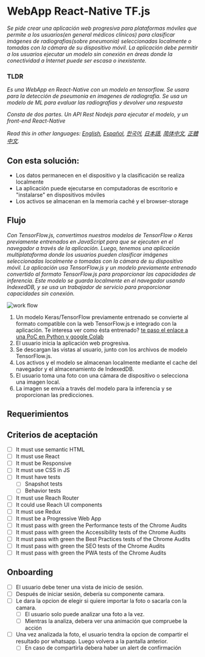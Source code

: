 # WebApp React-Native TF.js

_Se pide crear una aplicación web progresiva para plataformas móviles que permite a los usuarios(en general médicos clinicos) para clasificar imágenes de radiografias(sobre pneumonia) seleccionadas localmente o tomadas con la cámara de su dispositivo móvil. La aplicación debe permitir a los usuarios ejecutar un modelo sin conexión en áreas donde la conectividad a Internet puede ser escasa o inexistente._

### **TLDR**
_Es una WebApp en React-Native con un modelo en tensorflow. Se usara para la detección de pseumonia en imagenes de radiografia. Se usa un modelo de ML para evaluar las radiografias y devolver una respuesta_

_Consta de dos partes. Un API Rest Nodejs para ejecutar el modelo, y un front-end React-Native_

*Read this in other languages: [English](README.md), [Español](README.es.md), [한국어](README.ko.md), [日本語](README.ja.md), [简体中文](README.zh-cn.md), [正體中文](README.zh-tw.md).*

## Con esta solución: 
- Los datos permanecen en el dispositivo y la clasificación se realiza localmente
- La aplicación puede ejecutarse en computadoras de escritorio e "instalarse" en dispositivos móviles
- Los activos se almacenan en la memoria caché y el browser-storage

## Flujo

_Con TensorFlow.js, convertimos nuestros modelos de TensorFlow o Keras previamente entrenados en JavaScript para que se ejecuten en el navegador a través de la aplicación. Luego, tenemos una aplicación multiplataforma donde los usuarios pueden clasificar imágenes seleccionadas localmente o tomadas con la cámara de su dispositivo móvil. La aplicación usa TensorFlow.js y un modelo previamente entrenado convertido al formato TensorFlow.js para proporcionar las capacidades de inferencia. Este modelo se guarda localmente en el navegador usando IndexedDB, y se usa un trabajador de servicio para proporcionar capacidades sin conexión._

![work flow]()

1. Un modelo Keras/TensorFlow previamente entrenado se convierte al formato compatible con la web TensorFlow.js e integrado con la aplicación. Te interesa ver como ésta entrenado? [te paso el enlace a una PoC en Python y google Colab](https://)
2. El usuario inicia la aplicación web progresiva.
3. Se descargan las vistas al usuario, junto con los archivos de modelo TensorFlow.js.
4. Los activos y el modelo se almacenan localmente mediante el cache del navegador y el almacenamiento de IndexedDB.
5. El usuario toma una foto con una cámara de dispositivo o selecciona una imagen local.
6. La imagen se envía a través del modelo para la inferencia y se proporcionan las predicciones.
 
## Requerimientos

## Criterios de aceptación
- [ ] It must use semantic HTML
- [ ] It must use React
- [ ] It must be Responsive
- [ ] It must use CSS in JS
- [ ] It must have tests
  - [ ] Snapshot tests
  - [ ] Behavior tests
- [ ] It must use Reach Router
- [ ] It could use Reach UI components
- [ ] It must use Redux
- [ ] It must be a Progressive Web App
- [ ] It must pass with green the Performance tests of the Chrome Audits
- [ ] It must pass with green the Accessibility tests of the Chrome Audits
- [ ] It must pass with green the Best Practices tests of the Chrome Audits
- [ ] It must pass with green the SEO tests of the Chrome Audits
- [ ] It must pass with green the PWA tests of the Chrome Audits

## **Onboarding**
- [ ] El usuario debe tener una vista de inicio de sesión.
- [ ] Después de iniciar sesión, debería su componente camara.
- [ ] Le dara la opcion de elegir si quiere importar la foto o sacarla con la camara.
  - [ ] El usuario solo puede analizar una foto a la vez.
  - [ ] Mientras la analiza, debera ver una animación que compruebe la acción
- [ ] Una vez analizada la foto, el usuario tendra la opcion de compartir el resultado por whatsapp. Luego volvera a la pantalla anterior. 
  - [ ] En caso de compartirla debera haber un alert de confirmación 

